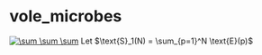 # vole_microbes
<a href="https://www.codecogs.com/eqnedit.php?latex=\sum&space;\sum&space;\sum" target="_blank"><img src="https://latex.codecogs.com/gif.latex?\sum&space;\sum&space;\sum" title="\sum \sum \sum" /></a>
Let $\text{S}_1(N) = \sum_{p=1}^N \text{E}(p)$
